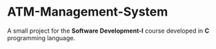 # ATM-Management-System
A small project for the **Software Development-I** course developed in **C** programming language.
